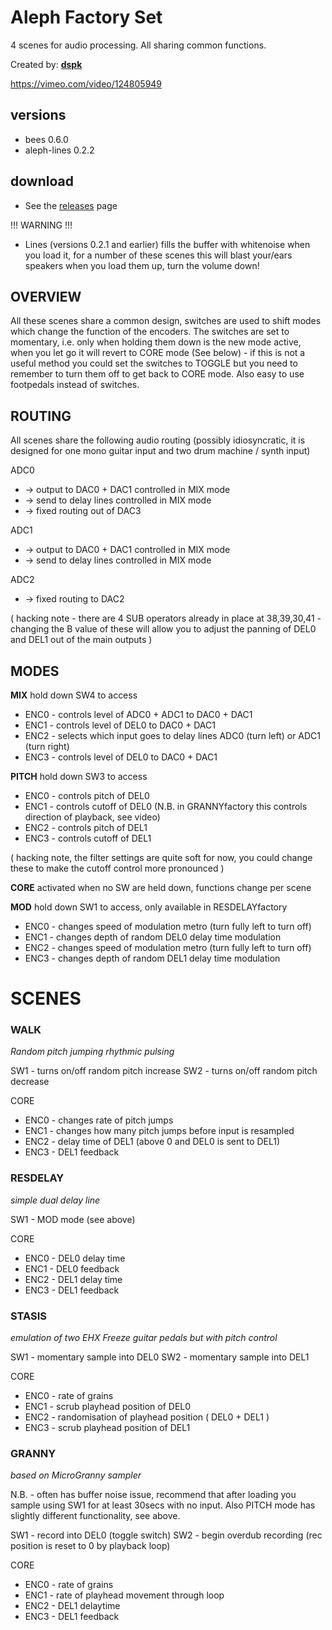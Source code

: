 Aleph Factory Set
=================

4 scenes for audio processing. All sharing common functions.

Created by: [**dspk**](http://llllllll.co/users/dspk)

https://vimeo.com/video/124805949

versions
--------
  - bees 0.6.0
  - aleph-lines 0.2.2

download
--------
- See the [releases](https://github.com/aleph-community/factory/releases) page

!!! WARNING !!!
  - Lines (versions 0.2.1 and earlier) fills the buffer with whitenoise when you load it, for a number of these scenes this will blast your/ears speakers when you load them up, turn the volume down!

OVERVIEW
--------

All these scenes share a common design, switches are used to shift modes which change the function of the encoders. The switches are set to momentary, i.e. only when holding them down is the new mode active, when you let go it will revert to CORE mode (See below) - if this is not a useful method you could set the switches to TOGGLE but you need to remember to turn them off to get back to CORE mode.
Also easy to use footpedals instead of switches.

ROUTING
-------

All scenes share the following audio routing (possibly idiosyncratic, it is designed for one mono guitar input and two drum machine / synth input)

ADC0
- -> output to DAC0 + DAC1 controlled in MIX mode
- -> send to delay lines controlled in MIX mode
- -> fixed routing out of DAC3

ADC1
- -> output to DAC0 + DAC1 controlled in MIX mode
- -> send to delay lines controlled in MIX mode

ADC2
- -> fixed routing to DAC2

( hacking note - there are 4 SUB operators already in place at 38,39,30,41 - changing the B value of these will allow you to adjust the panning of DEL0 and DEL1 out of the main outputs )

MODES
-----

**MIX**
hold down SW4 to access

- ENC0 - controls level of ADC0 + ADC1 to DAC0 + DAC1
- ENC1 - controls level of DEL0 to DAC0 + DAC1
- ENC2 - selects which input goes to delay lines ADC0 (turn left) or ADC1 (turn right)
- ENC3 - controls level of DEL0 to DAC0 + DAC1

**PITCH**
hold down SW3 to access

- ENC0 - controls pitch of DEL0
- ENC1 - controls cutoff of DEL0 (N.B. in GRANNYfactory this controls direction of playback, see video)
- ENC2 - controls pitch of DEL1
- ENC3 - controls cutoff of DEL1

( hacking note, the filter settings are quite soft for now, you could change these to make the cutoff control more pronounced )


**CORE**
activated when no SW are held down, functions change per scene

**MOD**
hold down SW1 to access, only available in RESDELAYfactory

- ENC0 - changes speed of modulation metro (turn fully left to turn off)
- ENC1 - changes depth of random DEL0 delay time modulation
- ENC2 - changes speed of modulation metro (turn fully left to turn off)
- ENC3 - changes depth of random DEL1 delay time modulation




SCENES
======

### WALK

*Random pitch jumping rhythmic pulsing*

SW1 - turns on/off random pitch increase
SW2 - turns on/off random pitch decrease

CORE
- ENC0 - changes rate of pitch jumps
- ENC1 - changes how many pitch jumps before input is resampled
- ENC2 - delay time of DEL1 (above 0 and DEL0 is sent to DEL1)
- ENC3 - DEL1 feedback

### RESDELAY

*simple dual delay line*

SW1 - MOD mode (see above)

CORE
- ENC0 - DEL0 delay time
- ENC1 - DEL0 feedback
- ENC2 - DEL1 delay time
- ENC3 - DEL1 feedback

### STASIS

*emulation of two EHX Freeze guitar pedals but with pitch control*

SW1 - momentary sample into DEL0
SW2 - momentary sample into DEL1

CORE
- ENC0 - rate of grains
- ENC1 - scrub playhead position of DEL0
- ENC2 - randomisation of playhead position ( DEL0 + DEL1 )
- ENC3 - scrub playhead position of DEL1

### GRANNY

*based on MicroGranny sampler*

N.B. - often has buffer noise issue, recommend that after loading you sample using SW1 for at least 30secs with no input. Also PITCH mode has slightly different functionality, see above.

SW1 - record into DEL0 (toggle switch)
SW2 - begin overdub recording (rec position is reset to 0 by playback loop)

CORE
- ENC0 - rate of grains
- ENC1 - rate of playhead movement through loop
- ENC2 - DEL1 delaytime
- ENC3 - DEL1 feedback
